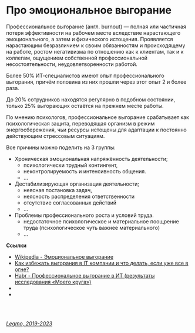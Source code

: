 <h1>Про эмоциональное выгорание</h1>

Профессиональное выгорание (англ. burnout) — полная или частичная потеря эффективности на рабочем месте вследствие нарастающего эмоционального, а затем и физического истощения. Проявляется нарастающим безразличием к своим обязанностям и происходящему на работе, ростом негативизма по отношению как к клиентам, так и к коллегам, ощущением собственной профессиональной несостоятельности, неудовлетворенности работой.

Более 50% ИТ-специалистов имеют опыт профессионального выгорания, причём половина из них прошли через этот опыт 2 и более раза.

До 20% сотрудников находятся регулярно в подобном состоянии, только 25% выгорающих остаётся на прежнем месте работы.

По мнению психологов, профессиональное выгорание срабатывает как психологическая защита, переводящая организм в режим энергосбережения, чьи ресурсы истощены для адаптации к постоянно действующим стрессовым ситуациям.

Все причины можно поделить на 3 группы:
- Хроническая эмоциональная напряжённость деятельности;
  - психологически трудный контингент, 
  - неконтролируемость и интенсивность общения.
  - ...
- Дестабилизирующая организация деятельности;
  - неясная постановка задач, 
  - неясность распределения ответственности 
  - отсутствие согласованных действий
  - ...
- Проблемы профессионального роста и условий труда.
  - недостаточное психологическое и материальное поощрение труда (психологическое чуть важнее материального)
  - ...


**Ссылки**
- [Wikipedia - Эмоциональное выгорание](https://ru.wikipedia.org/wiki/%D0%AD%D0%BC%D0%BE%D1%86%D0%B8%D0%BE%D0%BD%D0%B0%D0%BB%D1%8C%D0%BD%D0%BE%D0%B5_%D0%B2%D1%8B%D0%B3%D0%BE%D1%80%D0%B0%D0%BD%D0%B8%D0%B5)
- [Как избежать выгорания в IT компании и что делать, если уже все в огне? ](https://vc.ru/hr/227844-kak-izbezhat-vygoraniya-v-it-kompanii-i-chto-delat-esli-uzhe-vse-v-ogne?ysclid=l9bi2sisy549362245)
- [Habr - Профессиональное выгорание в ИТ (результаты исследования «Моего круга»)](https://habr.com/ru/company/habr_career/blog/437264/)
- []()
- []()

<br> 
<br> 

*[Legmo, 2019-2023](https://github.com/Legmo/notes/)*